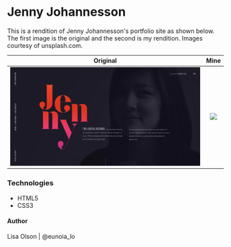 # Jenny Johannesson
This is a rendition of Jenny Johannesson's portfolio site as shown below.  The first image is the original and the second is my rendition.  Images courtesy of unsplash.com.

Original          |  Mine
:-------------------------:|:-------------------------:
<img src="https://raw.githubusercontent.com/lisaolson/frontend/master/jennyJohannesson/original.png" /> | <img src="https://raw.githubusercontent.com/lisaolson/frontend/master/jennyJohannesson/rendition2.png" />

### Technologies
- HTML5
- CSS3

#### Author
Lisa Olson | @eunoia_lo